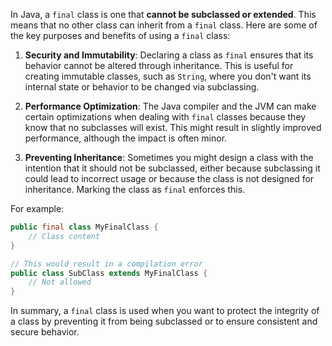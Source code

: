 In Java, a `final` class is one that **cannot be subclassed or extended**. This means that no other class can inherit from a `final` class. Here are some of the key purposes and benefits of using a `final` class:

1. **Security and Immutability**: Declaring a class as `final` ensures that its behavior cannot be altered through inheritance. This is useful for creating immutable classes, such as `String`, where you don't want its internal state or behavior to be changed via subclassing.
   
2. **Performance Optimization**: The Java compiler and the JVM can make certain optimizations when dealing with `final` classes because they know that no subclasses will exist. This might result in slightly improved performance, although the impact is often minor.

3. **Preventing Inheritance**: Sometimes you might design a class with the intention that it should not be subclassed, either because subclassing it could lead to incorrect usage or because the class is not designed for inheritance. Marking the class as `final` enforces this.

For example:

```java
public final class MyFinalClass {
    // Class content
}

// This would result in a compilation error
public class SubClass extends MyFinalClass {
    // Not allowed
}
```

In summary, a `final` class is used when you want to protect the integrity of a class by preventing it from being subclassed or to ensure consistent and secure behavior.